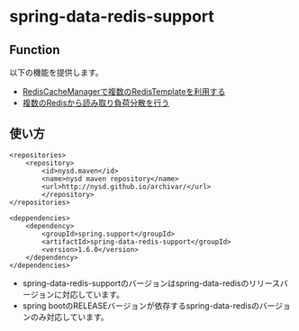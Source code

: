 # spring-data-redis-support

## Function
以下の機能を提供します。

* [RedisCacheManagerで複数のRedisTemplateを利用する](./docs/cache.md)
* [複数のRedisから読み取り負荷分散を行う](./docs/loadbalance.md)

## 使い方

```
<repositories>
    <repository>
        <id>nysd.maven</id>
        <name>nysd maven repository</name>
        <url>http://nysd.github.io/archivar/</url>
		</repository>
</repositories>

<deppendencies>
    <dependency>
        <groupId>spring.support</groupId>
        <artifactId>spring-data-redis-support</groupId>
        <version>1.6.0</version>
    </dependency>
</dependencies>
```

* spring-data-redis-supportのバージョンはspring-data-redisのリリースバージョンに対応しています。
* spring bootのRELEASEバージョンが依存するspring-data-redisのバージョンのみ対応しています。

